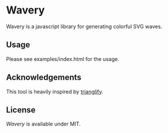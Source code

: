 # Wavery

Wavery is a javascript library for generating colorful SVG waves.

## Usage

Please see examples/index.html for the usage.

## Acknowledgements
This tool is heavily inspired by [trianglify](https://github.com/qrohlf/trianglify).

## License

*Wavery* is available under MIT.
